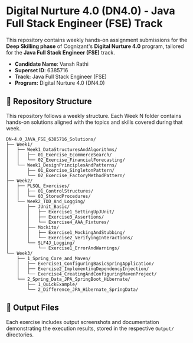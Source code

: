 # Digital Nurture 4.0 (DN4.0) - Java Full Stack Engineer (FSE) Track

This repository contains weekly hands-on assignment submissions for the **Deep Skilling phase** of Cognizant's **Digital Nurture 4.0** program, tailored for the **Java Full Stack Engineer (FSE)** track.

- **Candidate Name**: Vansh Rathi
- **Superset ID**: 6385716
- **Track:** Java Full Stack Engineer (FSE)
- **Program:** Digital Nurture 4.0 (DN4.0)

## 📁 Repository Structure
This repository follows a weekly structure. Each Week N folder contains hands-on solutions aligned with the topics and skills covered during that week.

```
DN-4.0_JAVA_FSE_6385716_Solutions/
├── Week1/
│   ├── Week1_DataStructuresAndAlgorithms/
│   │   ├── 01_Exercise_EcommerceSearch/
│   │   └── 02_Exercise_FinancialForecasting/
│   └── Week1_DesignPrinciplesAndPatterns/
│       ├── 01_Exercise_SingletonPattern/
│       └── 02_Exercise_FactoryMethodPattern/
├── Week2/
│   ├── PLSQL_Exercises/
│   │   ├── 01_ControlStructures/
│   │   └── 03_StoredProcedures/
│   └── Week2_TDD_And_Logging/
│       ├── JUnit_Basic/
│       │   ├── Exercise1_SettingUpJUnit/
│       │   ├── Exercise3_Assertions/
│       │   └── Exercise4_AAA_Fixtures/
│       ├── Mockito/
│       │   ├── Exercise1_MockingAndStubbing/
│       │   └── Exercise2_VerifyingInteractions/
│       └── SLF4J_Logging/
│           └── Exercise1_ErrorAndWarnings/
└── Week3/
    ├── 1_Spring_Core_and_Maven/
    │   ├── Exercise1_ConfiguringBasicSpringApplication/
    │   ├── Exercise2_ImplementingDependencyInjection/
    │   └── Exercise4_CreatingAndConfiguringMavenProject/
    └── 2_Spring_Data_JPA_SpringBoot_Hibernate/
        ├── 1_QuickExample/
        └── 2_Difference_JPA_Hibernate_SpringData/
```

## 📸 Output Files
Each exercise includes output screenshots and documentation demonstrating the execution results, stored in the respective `Output/` directories.
